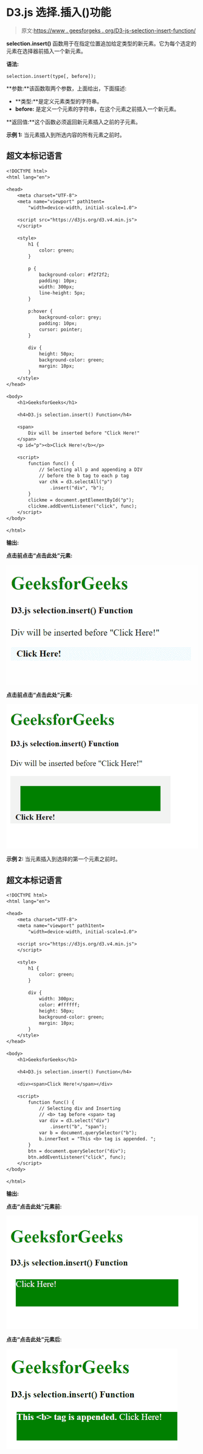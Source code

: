 # D3.js 选择.插入()功能

> 原文:[https://www . geesforgeks . org/D3-js-selection-insert-function/](https://www.geeksforgeeks.org/d3-js-selection-insert-function/)

**selection.insert()** 函数用于在指定位置追加给定类型的新元素。它为每个选定的元素在选择器前插入一个新元素。

**语法:**

```
selection.insert(type[, before]);
```

**参数:**该函数取两个参数，上面给出，下面描述:

*   **类型:**是定义元素类型的字符串。
*   **before:** 是定义一个元素的字符串，在这个元素之前插入一个新元素。

**返回值:**这个函数必须返回新元素插入之前的子元素。

**示例 1:** 当元素插入到所选内容的所有元素之前时。

## 超文本标记语言

```
<!DOCTYPE html>
<html lang="en">

<head>
    <meta charset="UTF-8">
    <meta name="viewport" path1tent=
        "width=device-width, initial-scale=1.0">

    <script src="https://d3js.org/d3.v4.min.js">
    </script>

    <style>
        h1 {
            color: green;
        }

        p {
            background-color: #f2f2f2;
            padding: 10px;
            width: 300px;
            line-height: 5px;
        }

        p:hover {
            background-color: grey;
            padding: 10px;
            cursor: pointer;
        }

        div {
            height: 50px;
            background-color: green;
            margin: 10px;
        }
    </style>
</head>

<body>
    <h1>GeeksforGeeks</h1>

    <h4>D3.js selection.insert() Function</h4>

    <span>
        Div will be inserted before "Click Here!"
    </span>
    <p id="p"><b>Click Here!</b></p>

    <script>
        function func() {
            // Selecting all p and appending a DIV
            // before the b tag to each p tag
            var chk = d3.selectAll("p")
                .insert("div", "b");
        }
        clickme = document.getElementById("p");
        clickme.addEventListener("click", func);
    </script>
</body>

</html>
```

**输出:**

**点击前点击“点击此处”元素:**

![](img/7e0c55fd84aa651795014c5b30e5932d.png)

**点击前点击“点击此处”元素:**

![](img/e78a55f8133d5fb075211a15b786dd91.png)

**示例 2:** 当元素插入到选择的第一个元素之前时。

## 超文本标记语言

```
<!DOCTYPE html>
<html lang="en">

<head>
    <meta charset="UTF-8">
    <meta name="viewport" path1tent=
        "width=device-width, initial-scale=1.0">

    <script src="https://d3js.org/d3.v4.min.js">
    </script>

    <style>
        h1 {
            color: green;
        }

        div {
            width: 300px;
            color: #ffffff;
            height: 50px;
            background-color: green;
            margin: 10px;
        }
    </style>
</head>

<body>
    <h1>GeeksforGeeks</h1>

    <h4>D3.js selection.insert() Function</h4>

    <div><span>Click Here!</span></div>

    <script>
        function func() {
            // Selecting div and Inserting 
            // <b> tag before <span> tag
            var div = d3.select("div")
                .insert("b", "span");
            var b = document.querySelector("b");
            b.innerText = "This <b> tag is appended. ";
        }
        btn = document.querySelector("div");
        btn.addEventListener("click", func);
    </script>
</body>

</html>
```

**输出:**

**点击“点击此处”元素前:**

![](img/4a223771fd74f54113cfcd8847797ae7.png)

**点击“点击此处”元素后:**

![](img/18eb19fd68f8259443b9cf6d9b47d4a4.png)